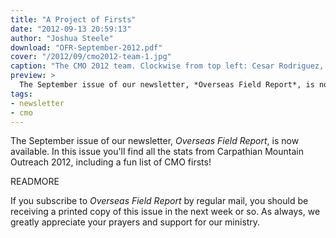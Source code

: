 ```yaml
---
title: "A Project of Firsts"
date: "2012-09-13 20:59:13"
author: "Joshua Steele"
download: "OFR-September-2012.pdf"
cover: "/2012/09/cmo2012-team-1.jpg"
caption: "The CMO 2012 team. Clockwise from top left: Cesar Rodriguez, Jonathan Steele, David Steininger, Phillip Payne, Jacob Bruce, Nathan Day, Joshua Steele, and Jessie Beal."
preview: >
  The September issue of our newsletter, *Overseas Field Report*, is now available. In this issue you'll find all the stats from Carpathian Mountain Outreach 2012, including a fun list of CMO firsts!
tags:
- newsletter
- cmo
---
```


The September issue of our newsletter, *Overseas Field Report*, is now available. In this issue you'll find all the stats from Carpathian Mountain Outreach 2012, including a fun list of CMO firsts!

READMORE

If you subscribe to *Overseas Field Report* by regular mail, you should be receiving a printed copy of this issue in the next week or so. As always, we greatly appreciate your prayers and support for our ministry.
